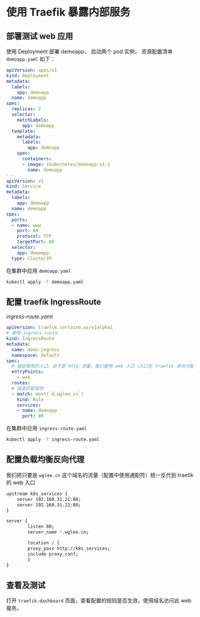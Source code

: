 # 使用 Traefik 暴露内部服务


## 部署测试 web 应用

使用 Deployment 部署 demoapp， 启动两个 pod 实例， 资源配置清单 `demoapp.yaml`  如下：

```yaml
apiVersion: apps/v1
kind: Deployment
metadata:
  labels:
    app: demoapp
  name: demoapp
spec:
  replicas: 2
  selector:
    matchLabels:
      app: demoapp
  template:
    metadata:
      labels:
        app: demoapp
    spec:
      containers:
      - image: ikubernetes/demoapp:v1.1
        name: demoapp
---
apiVersion: v1
kind: Service
metadata:
  labels:
    app: demoapp
  name: demoapp
spec:
  ports:
  - name: www
    port: 80
    protocol: TCP
    targetPort: 80
  selector:
    app: demoapp
  type: ClusterIP
```

在集群中应用 `demoapp.yaml`

```bash
kubectl apply -f demoapp.yaml
```

## 配置 traefik IngressRoute

*ingress-route.yaml*

```yaml
apiVersion: traefik.containo.us/v1alpha1
# 使用 ingress route
kind: IngressRoute
metadata:
  name: demo-ingress
  namespace: default
spec:
  # 指定使用的入口，由于是 http 流量，我们使用 web 入口（入口在 traefik 命令行配置参数自行配置）
  entryPoints:
    - web
  routes:
  # 指定匹配规则
  - match: Host(`d.wglee.cn`)
    kind: Rule
    services:
    - name: demoapp
      port: 80
```

在集群中应用 `ingress-route.yaml`

```bash
kubectl apply -f ingress-route.yaml
```

## 配置负载均衡反向代理

我们把只要是 `wglee.cn` 这个域名的流量（配置中使用通配符）统一反代到 traefik 的 web 入口

```bash
upstream k8s_services {
    server 192.168.31.21:80;
    server 192.168.31.22:80;
}

server {
        listen 80;
        server_name *.wglee.cn;

        location / {
        proxy_pass http://k8s_services;
        include proxy.conf;
        }
}
```

## 查看及测试

打开 `traefik-dashboard` 页面，查看配置的规则是否生效，使用域名访问此 web 服务。
